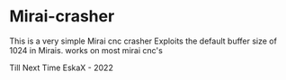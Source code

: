 # Mirai-crasher


This is a very simple Mirai cnc crasher
Exploits the default buffer size of 1024 in Mirais. 
works on most mirai cnc's

Till Next Time 
EskaX - 2022
